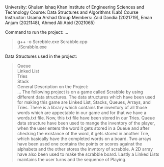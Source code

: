 University: Ghulam Ishaq Khan Institute of Engineering Sciences and Technology
Course: Data Structures and Algorithms (Lab)
Course Instructor: Usama Arshad
Group Members: Zaid Dandia (2021719), Eman Anjum (2021148), Ahmed Ali Abid (2021065)

Command to run the project:
...
> g++ -o Screbble.exe Scrabble.cpp\
> ./Scrabble.exe

Data Structures used in the project:
>Queue\
>Linked List\
>Tries\
>Stack\
General Description on the Project:\
...
>The following project is on a game called Scrabble by using different data structures.
The data structures which have been used for making this game are Linked List, Stacks, Queues, Arrays, and Tries. There is a library which contains the inventory 
of all those words which are appectable in our game and for that we have a words.txt file. Now, this txt file have been stored in our Tries. Queue data structure 
have been used to mange the inventory of the player, when the user enters the word it gets stored in a Queue and after checking the existance of the word, it gets 
stored in another Trie, which basically have the completed words on a board. Two arrays have been used one contains the points or scores against the alphabets and 
the other stores the invntory of scrabble. A 2D array have also been used to make the scrabble board. Lastly a Linked Lists maintains the user turns and the 
sequence of Playing.
